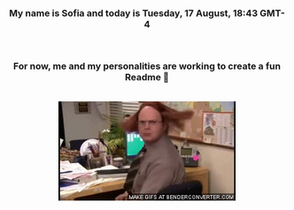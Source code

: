 


<div align="center">
<h3 >My name is Sofia and today is Tuesday, 17 August, 18:43 GMT-4</h3><br>
<h3 >For now, me and my personalities are working to create a fun Readme 👋
</h3><br>
<img src='img/dwight.gif' alt='working...'/>
</div>
